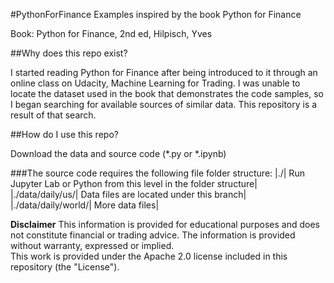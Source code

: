 #PythonForFinance
Examples inspired by the book Python for Finance

Book: Python for Finance, 2nd ed, Hilpisch, Yves

##Why does this repo exist?

I started reading Python for Finance after being introduced to it through an online class on Udacity, Machine Learning for Trading.
I was unable to locate the dataset used in the book that demonstrates the code samples, so I began searching for available sources of similar data.
This repository is a result of that search.

##How do I use this repo?

Download the data and source code (*.py or *.ipynb)

###The source code requires the following file folder structure:
|./|                    Run Jupyter Lab or Python from this level in the folder structure|
|./data/daily/us/|      Data files are located under this branch|
|./data/daily/world/|   More data files|

**Disclaimer**
This information is provided for educational purposes and does not constitute financial or trading advice.
The information is provided without warranty, expressed or implied.  
This work is provided under the Apache 2.0 license included in this repository (the "License").
